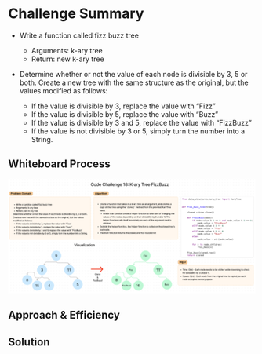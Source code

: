 # Challenge Summary

- Write a function called fizz buzz tree
  - Arguments: k-ary tree
  - Return: new k-ary tree

- Determine whether or not the value of each node is divisible by 3, 5 or both. Create a new tree with the same structure as the original, but the values modified as follows:

  - If the value is divisible by 3, replace the value with “Fizz”
  - If the value is divisible by 5, replace the value with “Buzz”
  - If the value is divisible by 3 and 5, replace the value with “FizzBuzz”
  - If the value is not divisible by 3 or 5, simply turn the number into a String.

## Whiteboard Process
![tree_fizz_buzz](tree_fizz_buzz.png)

## Approach & Efficiency
<!-- What approach did you take? Why? What is the Big O space/time for this approach? -->

## Solution
<!-- Show how to run your code, and examples of it in action -->